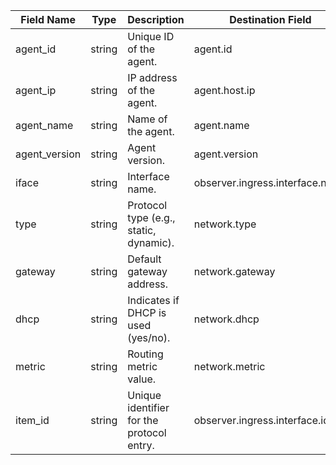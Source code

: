 | Field Name    | Type   | Description                               | Destination Field               | Custom |
| ------------- | ------ | ----------------------------------------- | ------------------------------- | ------ |
| agent_id      | string | Unique ID of the agent.                   | agent.id                        | FALSE  |
| agent_ip      | string | IP address of the agent.                  | agent.host.ip                   | TRUE   |
| agent_name    | string | Name of the agent.                        | agent.name                      | FALSE  |
| agent_version | string | Agent version.                            | agent.version                   | FALSE  |
| iface         | string | Interface name.                           | observer.ingress.interface.name | FALSE  |
| type          | string | Protocol type (e.g., static, dynamic).    | network.type                    | FALSE  |
| gateway       | string | Default gateway address.                  | network.gateway                 | TRUE   |
| dhcp          | string | Indicates if DHCP is used (yes/no).       | network.dhcp                    | TRUE   |
| metric        | string | Routing metric value.                     | network.metric                  | TRUE   |
| item_id       | string | Unique identifier for the protocol entry. | observer.ingress.interface.id   | FALSE  |
